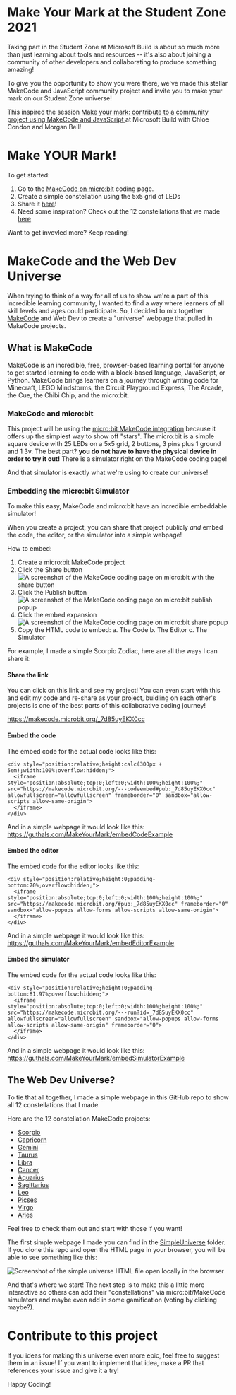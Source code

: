 # Make Your Mark at the Student Zone 2021

Taking part in the Student Zone at Microsoft Build is about so much more than just learning about tools and resources -- it's also about joining a community of other developers and collaborating to produce something amazing! 

To give you the opportunity to show you were there, we've made this stellar MakeCode and JavaScript community project and invite you to make your mark on our Student Zone universe!

This inspired the session [Make your mark: contribute to a community project using MakeCode and JavaScript ](https://mybuild.microsoft.com/sessions/9ff3107b-0895-4d3a-a585-09ee14d2d05c?source=sessions) at Microsoft Build with Chloe Condon and Morgan Bell!

# Make YOUR Mark!

To get started:
1. Go to the [MakeCode on micro:bit](https://makecode.microbit.org/) coding page.
2. Create a simple constellation using the 5x5 grid of LEDs
3. Share it [here](https://guthals.com/MakeYourMark/)!
4. Need some inspiration? Check out the 12 constellations that we made [here](constellations.md)

Want to get invovled more? Keep reading!

# MakeCode and the Web Dev Universe

When trying to think of a way for all of us to show we're a part of this incredible learning community, I wanted to find a way where learners of all skill levels and ages could participate. So, I decided to mix together [MakeCode](https://makecode.com/) and Web Dev to create a "universe" webpage that pulled in MakeCode projects. 

## What is MakeCode

MakeCode is an incredible, free, browser-based learning portal for anyone to get started learning to code with a block-based language, JavaScript, or Python. MakeCode brings learners on a journey through writing code for Minecraft, LEGO Mindstorms, the Circuit Playground Express, The Arcade, the Cue, the Chibi Chip, and the micro:bit. 

### MakeCode and micro:bit

This project will be using the [micro:bit MakeCode integration](https://makecode.microbit.org/) because it offers up the simplest way to show off "stars". The micro:bit is a simple square device with 25 LEDs on a 5x5 grid, 2 buttons, 3 pins plus 1 ground and 1 3v. The best part? **you do not have to have the physical device in order to try it out!** There is a simulator right on the MakeCode coding page!

And that simulator is exactly what we're using to create our universe!

### Embedding the micro:bit Simulator

To make this easy, MakeCode and micro:bit have an incredible embeddable simulator!

When you create a project, you can share that project publicly *and* embed the code, the editor, or the simulator into a simple webpage!

How to embed:
1. Create a micro:bit MakeCode project
2. Click the Share button  
![A screenshot of the MakeCode coding page on micro:bit with the share button](assets/share1.png)
4. Click the Publish button  
![A screenshot of the MakeCode coding page on micro:bit publish popup](assets/share2.png)
6. Click the embed expansion  
![A screenshot of the MakeCode coding page on micro:bit share popup](assets/share3.png)
8. Copy the HTML code to embed:
  a. The Code
  b. The Editor
  c. The Simulator

For example, I made a simple Scorpio Zodiac, here are all the ways I can share it:

#### Share the link

You can click on this link and see my project! You can even start with this and edit my code and re-share as your project, buidling on each other's projects is one of the best parts of this collaborative coding journey!

https://makecode.microbit.org/_7d85uyEKX0cc

#### Embed the code

The embed code for the actual code looks like this:
```
<div style="position:relative;height:calc(300px + 5em);width:100%;overflow:hidden;">
  <iframe style="position:absolute;top:0;left:0;width:100%;height:100%;" src="https://makecode.microbit.org/---codeembed#pub:_7d85uyEKX0cc" allowfullscreen="allowfullscreen" frameborder="0" sandbox="allow-scripts allow-same-origin">
  </iframe>
</div>
```

And in a simple webpage it would look like this: https://guthals.com/MakeYourMark/embedCodeExample

#### Embed the editor

The embed code for the editor looks like this:
```
<div style="position:relative;height:0;padding-bottom:70%;overflow:hidden;">
  <iframe style="position:absolute;top:0;left:0;width:100%;height:100%;" src="https://makecode.microbit.org/#pub:_7d85uyEKX0cc" frameborder="0" sandbox="allow-popups allow-forms allow-scripts allow-same-origin">
  </iframe>
</div>
```

And in a simple webpage it would look like this: https://guthals.com/MakeYourMark/embedEditorExample

#### Embed the simulator

The embed code for the actual code looks like this: 
```
<div style="position:relative;height:0;padding-bottom:81.97%;overflow:hidden;">
  <iframe style="position:absolute;top:0;left:0;width:100%;height:100%;" src="https://makecode.microbit.org/---run?id=_7d85uyEKX0cc" allowfullscreen="allowfullscreen" sandbox="allow-popups allow-forms allow-scripts allow-same-origin" frameborder="0">
  </iframe>
</div>
```

And in a simple webpage it would look like this: https://guthals.com/MakeYourMark/embedSimulatorExample


## The Web Dev Universe?

To tie that all together, I made a simple webpage in this GitHub repo to show all 12 constellations that I made. 

Here are the 12 constellation MakeCode projects:
- [Scorpio](https://makecode.microbit.org/_h08gTLDCpWTK)
- [Capricorn](https://makecode.microbit.org/_LRqPivPjVeEU)
- [Gemini](https://makecode.microbit.org/_0RL83p32AhP1)
- [Taurus](https://makecode.microbit.org/_63KTCr7CXYTP)
- [Libra](https://makecode.microbit.org/_32KgyaJ3q1vt)
- [Cancer](https://makecode.microbit.org/_APsYmweF93Ew)
- [Aquarius](https://makecode.microbit.org/_A8iFD8fY4KTe)
- [Sagittarius](https://makecode.microbit.org/_1vbLt6UYaUEP)
- [Leo](https://makecode.microbit.org/_TM6RwqfvuLbM)
- [Picses](https://makecode.microbit.org/_Rj24RkPHqYDC)
- [Virgo](https://makecode.microbit.org/_2wEH1ob4KTdt)
- [Aries](https://makecode.microbit.org/_iwtFP13R44dc)

Feel free to check them out and start with those if you want!

The first simple webpage I made you can find in the [SimpleUniverse](simple-universe) folder. If you clone this repo and open the HTML page in your browser, you will be able to see something like this:

![Screenshot of the simple universe HTML file open locally in the browser ](assets/simpleuniverse.png)

And that's where we start! The next step is to make this a little more interactive so others can add their "constellations" via micro:bit/MakeCode simulators and maybe even add in some gamification (voting by clicking maybe?).

# Contribute to this project

If you ideas for making this universe even more epic, feel free to suggest them in an issue! If you want to implement that idea, make a PR that references your issue and give it a try!

Happy Coding!
